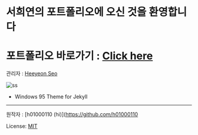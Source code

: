 # 서희연의 포트폴리오에 오신 것을 환영합니다 

# 포트폴리오 바로가기 : [Click here](https://shyun03.github.io/me/)

관리자 : [Heeyeon Seo](https://github.com/shyun03)

![ss](https://github.com/h01000110/windows-95/raw/gh-pages/screenshot_2.png)
- Windows 95 Theme for Jekyll



------------------------------
원작자 : [h01000110 (hi)](https://github.com/h01000110

License: [MIT](https://github.com/h01000110/windows-95/blob/master/LICENSE)
